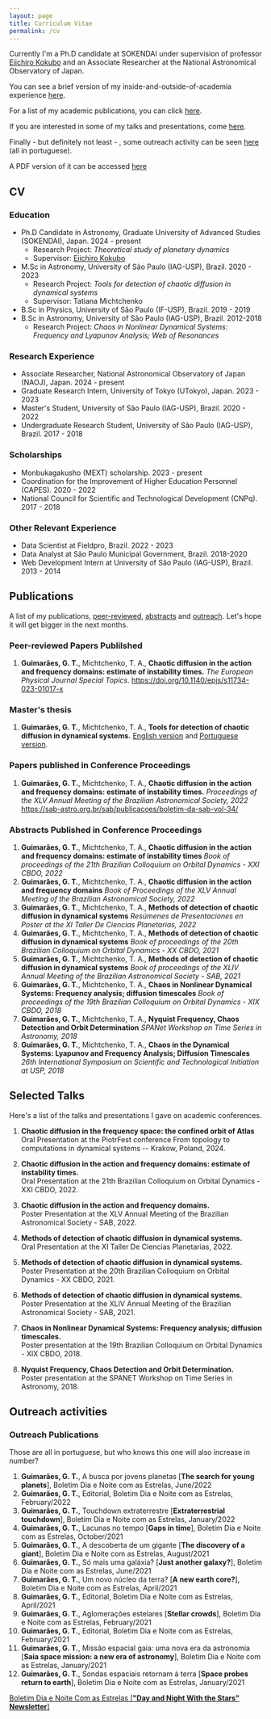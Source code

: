```yaml
---
layout: page
title: Curriculum Vitae
permalink: /cv
---
```


Currently I'm a Ph.D candidate at SOKENDAI under supervision of professor [Eiichiro Kokubo](https://www.cfca.nao.ac.jp/~kokubo/) and an Associate Researcher at the National Astronomical Observatory of Japan.

You can see a brief version of my inside-and-outside-of-academia experience [here](#cv).

For a list of my academic publications, you can click [here](#publications).

If you are interested in some of my talks and presentations, come [here](#selected-talks).

Finally - but definitely not least - , some outreach activity can be seen [here](#outreach-activities) (all in portuguese).

A PDF version of it can be accessed [here](https://github.com/gabrieltxg/gabrieltxg.github.io/raw/main/public/cv_gabriel.pdf)

## CV
### Education
* Ph.D Candidate in Astronomy, Graduate University of Advanced Studies (SOKENDAI), Japan. 2024 - present
  * Research Project: _Theoretical study of planetary dynamics_
  * Supervisor: [Eiichiro Kokubo](https://www.cfca.nao.ac.jp/~kokubo/)
* M.Sc in Astronomy, University of São Paulo (IAG-USP), Brazil. 2020 - 2023
  * Research Project: _Tools for detection of chaotic diffusion in dynamical systems_
  * Supervisor: Tatiana Michtchenko
* B.Sc in Physics, University of São Paulo (IF-USP), Brazil. 2019 - 2019
* B.Sc in Astronomy, University of São Paulo (IAG-USP), Brazil. 2012-2018
  * Research Project: _Chaos in Nonlinear Dynamical Systems: Frequency and Lyapunov Analysis; Web of Resonances_

### Research Experience
* Associate Researcher, National Astronomical Observatory of Japan (NAOJ), Japan. 2024 - present
* Graduate Research Intern, University of Tokyo (UTokyo), Japan. 2023 - 2023
* Master's Student, University of São Paulo (IAG-USP), Brazil. 2020 - 2022
* Undergraduate Research Student, University of São Paulo (IAG-USP), Brazil. 2017 - 2018

### Scholarships
* Monbukagakusho (MEXT) scholarship. 2023 - present
* Coordination for the Improvement of Higher Education Personnel (CAPES). 2020 - 2022
* National Council for Scientific and Technological Development (CNPq). 2017 - 2018

### Other Relevant Experience
* Data Scientist at Fieldpro, Brazil. 2022 - 2023
* Data Analyst at São Paulo Municipal Government, Brazil. 2018-2020
* Web Development Intern at University of São Paulo (IAG-USP), Brazil. 2013 - 2014

## Publications

A list of my publications, [peer-reviewed](#peer-reviewed-papers-publilshed), [abstracts](#papers-published-in-conference-proceedings) and [outreach](#outreach-publications). Let's hope it will get bigger in the next months.

### Peer-reviewed Papers Publilshed

1. **Guimarães, G. T.**, Michtchenko, T. A., **Chaotic diffusion in the action and frequency domains: estimate of instability times.** _The European Physical Journal Special Topics_.
   https://doi.org/10.1140/epjs/s11734-023-01017-x

### Master's thesis
1. **Guimarães, G. T.**, Michtchenko, T. A., **Tools for detection of chaotic diffusion in dynamical systems.**
[English version](https://www.researchgate.net/publication/374060570_Tools_for_analysis_of_chaotic_diffusion_in_dynamical_systems_Ferramentas_para_analise_de_difusao_caotica_em_sistemas_dinamicos) and [Portuguese version](https://www.teses.usp.br/teses/disponiveis/14/14131/tde-05052023-132228/en.php).


### Papers published in Conference Proceedings
1. **Guimarães, G. T.**, Michtchenko, T. A., **Chaotic diffusion in the action and frequency domains: estimate of instability times.** _Proceedings of the XLV Annual Meeting of the Brazilian Astronomical Society, 2022_
https://sab-astro.org.br/sab/publicacoes/boletim-da-sab-vol-34/

### Abstracts Published in Conference Proceedings
1. **Guimarães, G. T.**, Michtchenko, T. A., **Chaotic diffusion in the action and frequency domains: estimate of instability times** _Book of proceedings of the 21th Brazilian Colloquium on Orbital Dynamics - XXI CBDO, 2022_
2. **Guimarães, G. T.**, Michtchenko, T. A., **Chaotic diffusion in the action and frequency domains** _Book of Proceedings of the XLV Annual Meeting of the Brazilian Astronomical Society, 2022_
3. **Guimarães, G. T.**, Michtchenko, T. A., **Methods of detection of chaotic diffusion in dynamical systems** _Resúmenes de Presentaciones en Poster at the XI Taller De Ciencias Planetarias, 2022_
4. **Guimarães, G. T.**, Michtchenko, T. A., **Methods of detection of chaotic diffusion in dynamical systems** _Book of proceedings of the 20th Brazilian Colloquium on Orbital Dynamics - XX CBDO, 2021_
5. **Guimarães, G. T.**, Michtchenko, T. A., **Methods of detection of chaotic diffusion in dynamical systems** _Book of proceedings of the XLIV Annual Meeting of the Brazilian Astronomical Society - SAB, 2021_
6. **Guimarães, G. T.**, Michtchenko, T. A., **Chaos in Nonlinear Dynamical Systems: Frequency analysis; diffusion timescales** _Book of proceedings of the 19th Brazilian Colloquium on Orbital Dynamics - XIX CBDO, 2018_
7. **Guimarães, G. T.**, Michtchenko, T. A., **Nyquist Frequency, Chaos Detection and Orbit Determination** _SPANet Workshop on Time Series in Astronomy, 2018_
8. **Guimarães, G. T.**, Michtchenko, T. A., **Chaos in the Dynamical Systems: Lyapunov and Frequency Analysis; Diffusion Timescales** _26th International Symposium on Scientific and Technological Initiation at USP, 2018_

## Selected Talks

Here's a list of the talks and presentations I gave on academic conferences.

1. **Chaotic diffusion in the frequency space: the confined orbit of Atlas** <br> Oral Presentation at the PiotrFest conference From topology to computations in dynamical systems -- Krakow, Poland, 2024.
2. **Chaotic diffusion in the action and frequency domains: estimate of instability times.** <br> Oral Presentation at the 21th Brazilian Colloquium on Orbital Dynamics - XXI CBDO, 2022.

3. **Chaotic diffusion in the action and frequency domains.** <br>Poster Presentation at the XLV Annual Meeting of the Brazilian Astronomical Society - SAB, 2022.

4. **Methods of detection of chaotic diffusion in dynamical systems.** <br>Oral Presentation at the XI Taller De Ciencias Planetarias, 2022.

5. **Methods of detection of chaotic diffusion in dynamical systems.** <br>Poster Presentation at the 20th Brazilian Colloquium on Orbital Dynamics - XX CBDO, 2021.
    
6. **Methods of detection of chaotic diffusion in dynamical systems.** <br>Poster Presentation at the XLIV Annual Meeting of the Brazilian Astronomical Society - SAB, 2021.

7. **Chaos in Nonlinear Dynamical Systems: Frequency analysis; diffusion timescales.** <br>Poster presentation at the 19th Brazilian Colloquium on Orbital Dynamics - XIX CBDO, 2018.

8. **Nyquist Frequency, Chaos Detection and Orbit Determination.** <br>Poster presentation at the SPANET Workshop on Time Series in Astronomy, 2018.

## Outreach activities

### Outreach Publications

Those are all in portuguese, but who knows this one will also increase in number?

1. **Guimarães, G. T.**, A busca por jovens planetas [**The search for young planets**], Boletim Dia e Noite com as Estrelas, June/2022
2. **Guimarães, G. T.**, Editorial, Boletim Dia e Noite com as Estrelas, February/2022
3. **Guimarães, G. T.**, Touchdown extraterrestre [**Extraterrestrial touchdown**], Boletim Dia e Noite com as Estrelas, January/2022
4. **Guimarães, G. T.**, Lacunas no tempo [**Gaps in time**], Boletim Dia e Noite com as Estrelas, October/2021
5. **Guimarães, G. T.**, A descoberta de um gigante [**The discovery of a giant**], Boletim Dia e Noite com as Estrelas, August/2021
6. **Guimarães, G. T.**, Só mais uma galáxia? [**Just another galaxy?**], Boletim Dia e Noite com as Estrelas, June/2021
7. **Guimarães, G. T.**, Um novo núcleo da terra? [**A new earth core?**], Boletim Dia e Noite com as Estrelas, April/2021
8. **Guimarães, G. T.**, Editorial, Boletim Dia e Noite com as Estrelas, April/2021
9. **Guimarães, G. T.**, Aglomerações estelares [**Stellar crowds**], Boletim Dia e Noite com as Estrelas, February/2021
10. **Guimarães, G. T.**, Editorial, Boletim Dia e Noite com as Estrelas, February/2021
11. **Guimarães, G. T.**, Missão espacial gaia: uma nova era da astronomia [**Saia space mission: a new era of astronomy**], Boletim Dia e Noite com as Estrelas, January/2021
12. **Guimarães, G. T.**, Sondas espaciais retornam à terra [**Space probes return to earth**], Boletim Dia e Noite com as Estrelas, January/2021  

[Boletim Dia e Noite Com as Estrelas [**"Day and Night With the Stars" Newsletter**]](https://www.iag.usp.br/astronomia/boletim_dnce)
